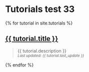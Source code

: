 ---
---
# Tutorials test 33

{% for tutorial in site.tutorials %}
  <div><h2><a href="{{ tutorial.url }}">{{ tutorial.title }}</a></h2></div>
  <blockquote>
    <div>{{ tutorial.description }}</div>
    <div>
      <small>
        <i>Last updated: {{ tutorial.last_update }}</i>
      </small>
    </div>
  </blockquote>
{% endfor %}
